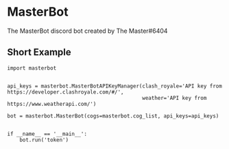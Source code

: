 # MasterBot
The MasterBot discord bot created by The Master#6404


Short Example
-------------
```
import masterbot


api_keys = masterbot.MasterBotAPIKeyManager(clash_royale='API key from https://developer.clashroyale.com/#/',
                                            weather='API key from https://www.weatherapi.com/')

bot = masterbot.MasterBot(cogs=masterbot.cog_list, api_keys=api_keys)


if __name__ == '__main__':
    bot.run('token')
```
